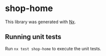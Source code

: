 # shop-home

This library was generated with [Nx](https://nx.dev).

## Running unit tests

Run `nx test shop-home` to execute the unit tests.

